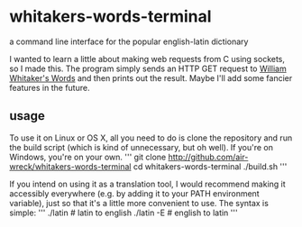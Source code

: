 # whitakers-words-terminal
a command line interface for the popular english-latin dictionary

I wanted to learn a little about making web requests from C using sockets, so I made this. The program simply sends an HTTP GET request to [William Whitaker's Words](http://archives.nd.edu/words.html) and then prints out the result. Maybe I'll add some fancier features in the future.

## usage
To use it on Linux or OS X, all you need to do is clone the repository and run the build script (which is kind of unnecessary, but oh well). If you're on Windows, you're on your own.
'''
git clone http://github.com/air-wreck/whitakers-words-terminal
cd whitakers-words-terminal
./build.sh
'''

If you intend on using it as a translation tool, I would recommend making it accessibly everywhere (e.g. by adding it to your PATH environment variable), just so that it's a little more convenient to use. The syntax is simple:
'''
./latin <word>     # latin to english
./latin -E <word>  # english to latin
'''
